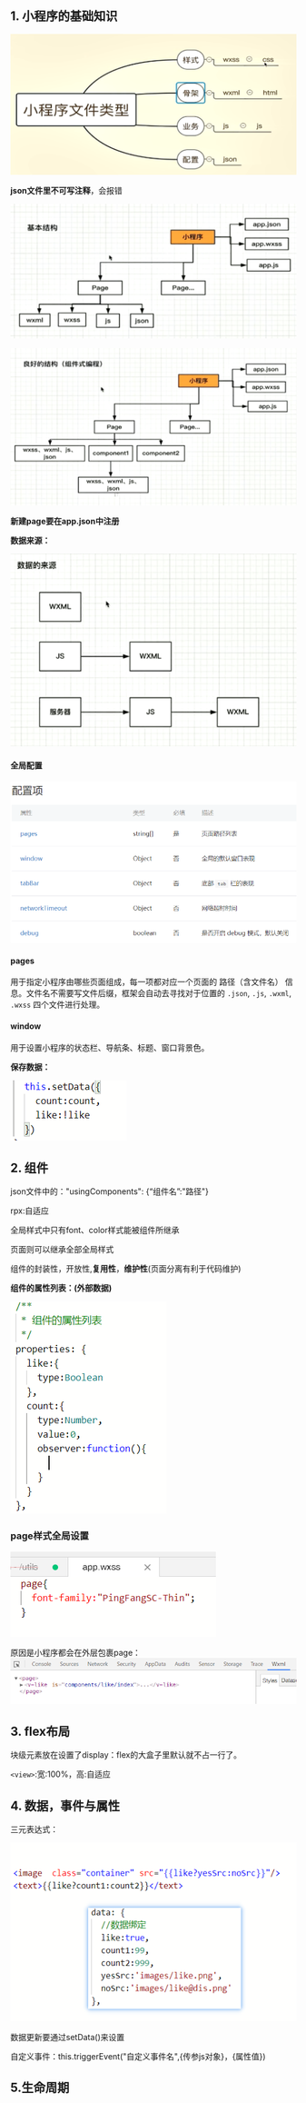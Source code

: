 ## 1. 小程序的基础知识

![1558593483053](../.vuepress/public/1558593483053.png)

 **json文件里不可写注释**，会报错

![1558593992243](../.vuepress/public/1558593992243.png)

![1558594164924](../.vuepress/public/1558594164924.png)

**新建page要在app.json中注册**

**数据来源：**

![1558622630368](../.vuepress/public/1558622630368.png)

#### 全局配置

![1558595611493](../.vuepress/public/1558595611493.png)

#### pages

用于指定小程序由哪些页面组成，每一项都对应一个页面的 路径（含文件名） 信息。文件名不需要写文件后缀，框架会自动去寻找对于位置的 `.json`, `.js`, `.wxml`, `.wxss` 四个文件进行处理。

#### window

用于设置小程序的状态栏、导航条、标题、窗口背景色。

**保存数据：**

![1558680603239](../.vuepress/public/1558680603239.png)

## 2. 组件

json文件中的："usingComponents": {“组件名”:"路径"}

rpx:自适应

全局样式中只有font、color样式能被组件所继承

页面则可以继承全部全局样式

组件的封装性，开放性,**复用性**，**维护性**(页面分离有利于代码维护)

**组件的属性列表：(外部数据)**

![1558679863148](../.vuepress/public/1558679863148.png)



### page样式全局设置

![1558620728155](../.vuepress/public/1558620728155.png)

原因是小程序都会在外层包裹page：![1558620771985](../.vuepress/public/1558620771985.png)

## 3. flex布局

块级元素放在设置了display：flex的大盒子里默认就不占一行了。

`<view>`:宽:100%，高:自适应

## 4. 数据，事件与属性

三元表达式：

![1558623997467](../.vuepress/public/1558623997467.png)

数据更新要通过setData()来设置

自定义事件：this.triggerEvent("自定义事件名",{传参js对象}，{属性值})

## 5.生命周期